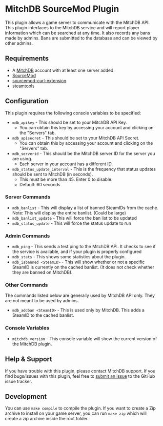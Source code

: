 # MitchDB SourceMod Plugin
This plugin allows a game server to communicate with the MitchDB API.
This plugin interfaces to the MitchDB service and will report player information which can be searched at any time. It also records any bans made by admins. Bans are submitted to the database and can be viewed by other admins.


## Requirements
* A [MitchDB](http://www.mitchdb.com/) account with at least one server added.
* [SourceMod](http://www.sourcemod.net/)
* [sourcemod-curl-extension](http://code.google.com/p/sourcemod-curl-extension/)
* [steamtools](http://forums.alliedmods.net/showthread.php?t=129763)



## Configuration
This plugin requires the following console variables to be specified:

* `mdb_apikey` - This should be set to your MitchDB API Key.
  * You can obtain this key by accessing your account and clicking on the "Servers" tab.
* `mdb_apisecret` - This should be set to your MitchDB API Secret. 
  * You can obtain this by accessing your account and clicking on the "Servers" tab.
* `mdb_serverid` - This should be the MitchDB server ID for the server you are using.
  * Each server in your account has a different ID.
* `mdb_status_update_interval` - This is the frequency that status updates should be sent to MitchDB (in seconds). 
  * This must be more than 45. Enter 0 to disable.
  * Default: 60 seconds

### Server Commands
* `mdb_banlist` - This will display a list of banned SteamIDs from the cache. Note: This will display the entire banlist. (Could be large)
* `mdb_banlist_update` - This will force the ban list to be updated
* `mdb_status_update` - This will force the status update to run

### Admin Commands
* `mdb_ping` - This sends a test ping to the MitchDB API. It checks to see if the service is available, and if your plugin is properly configured
* `mdb_stats` - This shows some statistics about the plugin. 
* `mdb_isbanned <SteamID>` - This will show whether or not a specific SteamID is currently on the cached banlist. (It does not check whether they are banned on MitchDB).

### Other Commands
The commands listed below are generally used by MitchDB API only. They are not meant to be used by admins.

* `mdb_addban <SteamID>` - This is used only by MitchDB. This adds a SteamID to the cached banlist.

### Console Variables
* `mitchdb_version` - This console variable will show the current version of the MitchDB plugin.

## Help & Support
If you have trouble with this plugin, please contact MitchDB support. If you find bugs/issues with this plugin, feel free to [submit an issue](https://github.com/mitchdb/mitchdb-sourcemod-plugin/issues) to the GitHub issue tracker.

## Development
You can use `make compile` to compile the plugin. If you want to create a Zip archive to install on your game server, you can run `make zip` which will create a zip archive inside the root folder.
